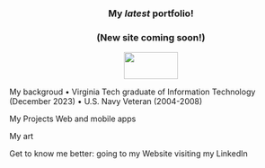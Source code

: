 <h3 align="center"> My <em>latest</em> portfolio!</h3>
<h3 align="center">(New site coming soon!)</h3>
<p align="center">
    <a title="Virginia Tech" href="https://vtmit.vt.edu/academics/curriculum.html">
    <img src="https://upload.wikimedia.org/wikipedia/commons/6/60/Virginia_Tech_Hokies_logo.svg" height="48" width="96"/></a>
</p>

My backgroud
•	Virginia Tech graduate of Information Technology (December 2023)
•	U.S. Navy Veteran (2004-2008)

My Projects 
Web and mobile apps

My art

Get to know me better:
  going to my Website
  visiting my LinkedIn


